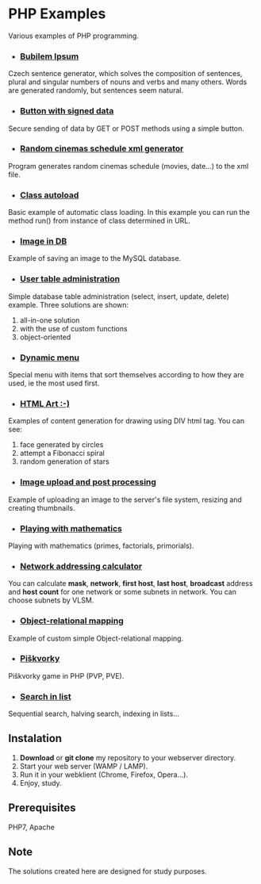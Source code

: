 # PHP Examples

Various examples of PHP programming.

- ### [Bubilem Ipsum](bubilem-ipsum)

Czech sentence generator, which solves the composition of sentences, plural and singular numbers of nouns and verbs and many others. Words are generated randomly, but sentences seem natural.

- ### [Button with signed data](button-with-signed-data)

Secure sending of data by GET or POST methods using a simple button.

- ### [Random cinemas schedule xml generator](cinemas_schedule_xml_generator)

Program generates random cinemas schedule (movies, date...) to the xml file.

- ### [Class autoload](class-autoload)

Basic example of automatic class loading. In this example you can run the method run() from instance of class determined in URL.

- ### [Image in DB](db-blob-image)

Example of saving an image to the MySQL database.

- ### [User table administration](db-user-administration)

Simple database table administration (select, insert, update, delete) example. Three solutions are shown:

1. all-in-one solution
2. with the use of custom functions
3. object-oriented

- ### [Dynamic menu](dynamic-menu)

Special menu with items that sort themselves according to how they are used, ie the most used first.

- ### [HTML Art :-)](html-art)

Examples of content generation for drawing using DIV html tag. You can see:

1. face generated by circles
2. attempt a Fibonacci spiral
3. random generation of stars

- ### [Image upload and post processing](image-upload-postprocessing)

Example of uploading an image to the server's file system, resizing and creating thumbnails.

- ### [Playing with mathematics](math)

Playing with mathematics (primes, factorials, primorials).

- ### [Network addressing calculator](network-addressing)

You can calculate **mask**, **network**, **first host**, **last host**, **broadcast** address and **host count** for one network or some subnets in network. You can choose subnets by VLSM.

- ### [Object-relational mapping](orm)

Example of custom simple Object-relational mapping.

- ### [Piškvorky](piskvorky)

Piškvorky game in PHP (PVP, PVE).

- ### [Search in list](search-in-list)

Sequential search, halving search, indexing in lists...

## Instalation

1. **Download** or **git clone** my repository to your webserver directory.
2. Start your web server (WAMP / LAMP).
3. Run it in your webklient (Chrome, Firefox, Opera...).
4. Enjoy, study.

## Prerequisites

PHP7, Apache

## Note

The solutions created here are designed for study purposes.
